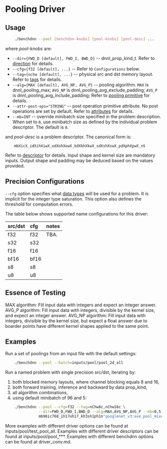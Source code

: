 # Pooling Driver

## Usage
``` sh
    ./benchdnn --pool [benchdnn-knobs] [pool-knobs] [pool-desc] ...
```

where *pool-knobs* are:

 - `--dir={FWD_D [default], FWD_I, BWD_D}` -- dnnl_prop_kind_t.
            Refer to [direction](knobs_dir.md) for details.
 - `--cfg={f32 [default], ...}` -- Refer to ``Configurations`` below.
 - `--tag={nchw [default], ...}` -- physical src and dst memory layout.
            Refer to [tags](knobs_tag.md) for details.
 - `--alg={MAX [default], AVG_NP, AVG_P}` -- pooling algorithm.
            `MAX` is dnnl_pooling_max;
            `AVG_NP` is dnnl_pooling_avg_exclude_padding;
            `AVG_P` is dnnl_pooling_avg_include_padding;
            Refer to [pooling primitive](https://oneapi-src.github.io/oneDNN/dev_guide_pooling.html)
            for details.
 - `--attr-post-ops="STRING"` -- post operation primitive attribute. No post
            operations are set by default. Refer to [attributes](knobs_attr.md)
            for details.
 - `--mb=INT` -- override minibatch size specified in the problem description.
             When set to `0`, use minibatch size as defined by the individual
             problem descriptor. The default is `0`.

and *pool-desc* is a problem descriptor. The canonical form is:
```
    mbXicX_idXihXiwX_odXohXowX_kdXkhXkwX_sdXshXswX_pdXphXpwX_nS
```
Refer to [descriptor](knobs_desc.md) for details. Input shape and kernel size
are mandatory inputs. Output shape and padding may be deduced based on the
values provided.

## Precision Configurations

`--cfg` option specifies what [data types](knobs_dt.md) will be used for a
problem. It is implicit for the integer type saturation. This option also
defines the threshold for computation errors.

The table below shows supported name configurations for this driver:

| src/dst | cfg  | notes
|:---     |:---  |:---
| f32     | f32  | TBA.
| s32     | s32  |
| f16     | f16  |
| bf16    | bf16 |
| s8      | s8   |
| u8      | u8   |


## Essence of Testing
MAX algorithm: Fill input data with integers and expect an integer answer.
AVG_P algorithm: Fill input data with integers, divisible by the kernel size,
            and expect an integer answer.
AVG_NP algorithm: Fill input data with integers, divisible by the kernel size,
            but expect a float answer due to boarder points have different
            kernel shapes applied to the same point.


## Examples

Run a set of poolings from an input file with the default settings:
``` sh
    ./benchdnn --pool --batch=inputs/pool/pool_2d_all
```

Run a named problem with single precision src/dst, iterating by:
1) both blocked memory layouts, where channel blocking equals 8 and 16,
2) both forward training, inference and backward by data prop_kind,
3) all algorithm combinations,
4) using default minibatch of 96 and 5:
``` sh
    ./benchdnn --pool --cfg=f32 --tag=nChw8c,nChw16c \
               --dir=FWD_D,FWD_I,BWD_D --alg=MAX,AVG_NP,AVG_P --mb=0,5 \
               mb96ic768_ih17oh17_kh3sh1ph1n"googlenet_v3:ave_pool_mixed_4_pool"
```

More examples with different driver options can be found at
inputs/pool/test_pool_all. Examples with different driver descriptors can be
found at inputs/pool/pool_***. Examples with different benchdnn options can be
found at driver_conv.md.
